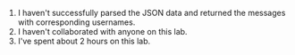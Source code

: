 1. I haven't successfully parsed the JSON data and returned the messages with corresponding usernames.
2. I haven't collaborated with anyone on this lab.
3. I've spent about 2 hours on this lab.